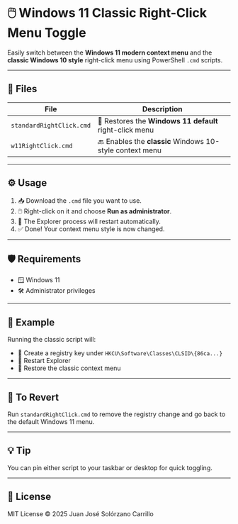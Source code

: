 # 🖱️ Windows 11 Classic Right-Click Menu Toggle

Easily switch between the **Windows 11 modern context menu** and the **classic Windows 10 style** right-click menu using PowerShell `.cmd` scripts.

---

## 📁 Files

| File                    | Description                                       |
|-------------------------|---------------------------------------------------|
| `standardRightClick.cmd` | 🧹 Restores the **Windows 11 default** right-click menu |
| `w11RightClick.cmd`      | 🔙 Enables the **classic** Windows 10-style context menu |

---

## ⚙️ Usage

1. 📥 Download the `.cmd` file you want to use.
2. 🖱️ Right-click on it and choose **Run as administrator**.
3. 🔄 The Explorer process will restart automatically.
4. ✅ Done! Your context menu style is now changed.

---

## 🛡️ Requirements

- 🪟 Windows 11
- 🛠️ Administrator privileges

---

## 🚀 Example

Running the classic script will:
- 📝 Create a registry key under `HKCU\Software\Classes\CLSID\{86ca...}`
- 🔄 Restart Explorer
- 💬 Restore the classic context menu

---

## 🧽 To Revert

Run `standardRightClick.cmd` to remove the registry change and go back to the default Windows 11 menu.

---

## 💡 Tip

You can pin either script to your taskbar or desktop for quick toggling.

---

## 📜 License

MIT License © 2025 Juan José Solórzano Carrillo
